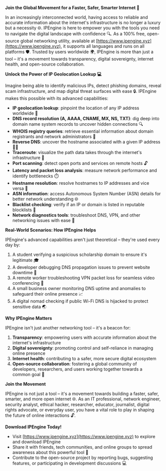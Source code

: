 **Join the Global Movement for a Faster, Safer, Smarter Internet 🚀**

In an increasingly interconnected world, having access to reliable and accurate information about the internet's infrastructure is no longer a luxury but a necessity 🌐. IPEngine is here to empower you with the tools you need to navigate the digital landscape with confidence 🔍. As a 100% free, open-source global networking utility, available at [https://www.ipengine.xyz](https://www.ipengine.xyz), it supports all languages and runs on all platforms 🛡️. Trusted by users worldwide 🌍, IPEngine is more than just a tool – it's a movement towards transparency, digital sovereignty, internet health, and open-source collaboration.

**Unlock the Power of IP Geolocation Lookup 💻**

Imagine being able to identify malicious IPs, detect phishing domains, reveal scam infrastructure, and map digital threat surfaces with ease 🔒. IPEngine makes this possible with its advanced capabilities:

*   **IP geolocation lookup**: pinpoint the location of any IP address worldwide 📍
*   **DNS record resolution (A, AAAA, CNAME, MX, NS, TXT)**: dig deep into domain name system records to uncover hidden connections 🔍
*   **WHOIS registry queries**: retrieve essential information about domain registrants and network administrators 👥
*   **Reverse DNS**: uncover the hostname associated with a given IP address 🕵️‍♀️
*   **Traceroute**: visualize the path data takes through the internet's infrastructure 🔴
*   **Port scanning**: detect open ports and services on remote hosts 🔓
*   **Latency and packet loss analysis**: measure network performance and identify bottlenecks ⏱️
*   **Hostname resolution**: resolve hostnames to IP addresses and vice versa 🤔
*   **ASN information**: access Autonomous System Number (ASN) details for better network understanding 🌐
*   **Blacklist checking**: verify if an IP or domain is listed in reputable blocklists 🔴
*   **Network diagnostics tools**: troubleshoot DNS, VPN, and other networking issues with ease 🚨

**Real-World Scenarios: How IPEngine Helps**

IPEngine's advanced capabilities aren't just theoretical – they're used every day by:

1.  A student verifying a suspicious scholarship domain to ensure it's legitimate 🎓
2.  A developer debugging DNS propagation issues to prevent website downtime 🚀
3.  A remote worker troubleshooting VPN packet loss for seamless video conferencing 📱
4.  A small business owner monitoring DNS uptime and anomalies to safeguard their online presence 📈
5.  A digital nomad checking if public Wi-Fi DNS is hijacked to protect sensitive data 🌏

**Why IPEngine Matters**

IPEngine isn't just another networking tool – it's a beacon for:

1.  **Transparency**: empowering users with accurate information about the internet's infrastructure
2.  **Digital sovereignty**: promoting control and self-reliance in managing online presence
3.  **Internet health**: contributing to a safer, more secure digital ecosystem
4.  **Open-source collaboration**: fostering a global community of developers, researchers, and users working together towards a common goal 🤝

**Join the Movement**

IPEngine is not just a tool – it's a movement towards building a faster, safer, smarter, and more open internet 🌐. As an IT professional, network engineer, security analyst, ethical hacker, researcher, educator, journalist, digital rights advocate, or everyday user, you have a vital role to play in shaping the future of online interactions 🔓.

**Download IPEngine Today!**

*   Visit [https://www.ipengine.xyz](https://www.ipengine.xyz) to explore and download IPEngine
*   Share it with friends, tech communities, and online groups to spread awareness about this powerful tool 🤝
*   Contribute to the open-source project by reporting bugs, suggesting features, or participating in development discussions 💻